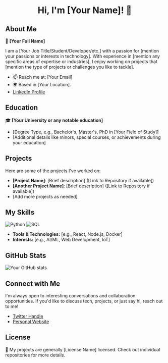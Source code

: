 <h1 align="center">Hi, I'm [Your Name]! 👋</h1>

## About Me

👤 **[Your Full Name]**

I am a [Your Job Title/Student/Developer/etc.] with a passion for [mention your passions or interests in technology]. With experience in [mention any specific areas of expertise or industries], I enjoy working on projects that [mention the type of projects or challenges you like to tackle].

- 📫 Reach me at: [Your Email]
- 🌍 Based in [Your Location].
- [LinkedIn Profile](Your-LinkedIn-URL)

## Education

🎓 **[Your University or any notable education]**

- [Degree Type, e.g., Bachelor's, Master's, PhD in [Your Field of Study]]
- [Additional details like minors, special courses, or achievements during your education]

## Projects

Here are some of the projects I've worked on:

- **[Project Name]**: [Brief description] ([Link to Repository if available])
- **[Another Project Name]**: [Brief description] ([Link to Repository if available])
- [Add more projects as needed]

## My Skills

![Python](https://img.shields.io/badge/-Python-3776AB?style=flat-square&logo=python&logoColor=white)
![SQL](https://img.shields.io/badge/-SQL-4479A1?style=flat-square&logo=mysql&logoColor=white)
<!-- Add more badges as needed -->

- **Tools & Technologies:** [e.g., React, Node.js, Docker]
- **Interests:** [e.g., AI/ML, Web Development, IoT]

## GitHub Stats

![Your GitHub stats](https://github-readme-stats.vercel.app/api?username=[YourGitHubUsername]&show_icons=true&theme=radical)

## Connect with Me

I'm always open to interesting conversations and collaboration opportunities. If you'd like to discuss tech, projects, or just say hi, reach out to me!

- [Twitter Handle](Your-Twitter-URL)
- [Personal Website](Your-Website-URL)

## License

📝 My projects are generally [License Name] licensed. Check out individual repositories for more details.
